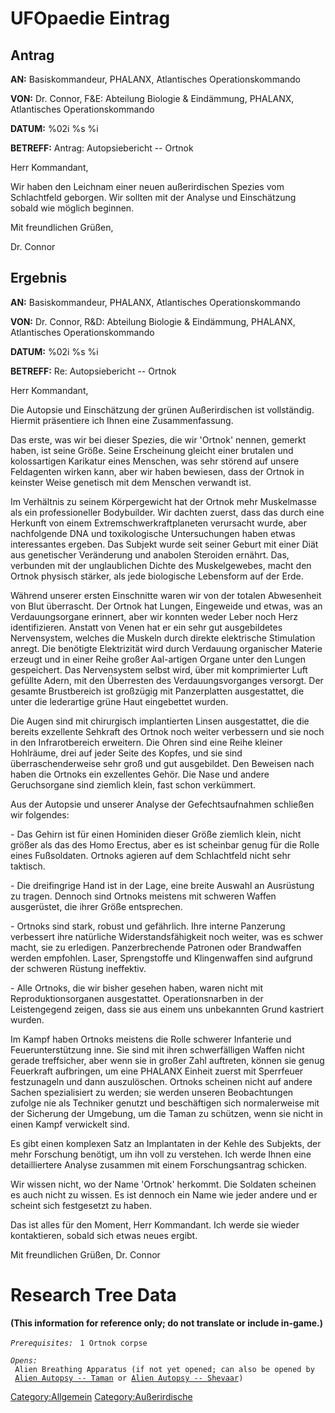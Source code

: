 # UFOpaedie Eintrag

## Antrag

**AN:** Basiskommandeur, PHALANX, Atlantisches Operationskommando

**VON:** Dr. Connor, F&E: Abteilung Biologie & Eindämmung, PHALANX,
Atlantisches Operationskommando

**DATUM:** %02i %s %i

**BETREFF:** Antrag: Autopsiebericht -- Ortnok

Herr Kommandant,

Wir haben den Leichnam einer neuen außerirdischen Spezies vom
Schlachtfeld geborgen. Wir sollten mit der Analyse und Einschätzung
sobald wie möglich beginnen.

Mit freundlichen Grüßen,

Dr. Connor

## Ergebnis

**AN:** Basiskommandeur, PHALANX, Atlantisches Operationskommando

**VON:** Dr. Connor, R&D: Abteilung Biologie & Eindämmung, PHALANX,
Atlantisches Operationskommando

**DATUM:** %02i %s %i

**BETREFF:** Re: Autopsiebericht -- Ortnok

Herr Kommandant,

Die Autopsie und Einschätzung der grünen Außerirdischen ist vollständig.
Hiermit präsentiere ich Ihnen eine Zusammenfassung.

Das erste, was wir bei dieser Spezies, die wir 'Ortnok' nennen, gemerkt
haben, ist seine Größe. Seine Erscheinung gleicht einer brutalen und
kolossartigen Karikatur eines Menschen, was sehr störend auf unsere
Feldagenten wirken kann, aber wir haben bewiesen, dass der Ortnok in
keinster Weise genetisch mit dem Menschen verwandt ist.

Im Verhältnis zu seinem Körpergewicht hat der Ortnok mehr Muskelmasse
als ein professioneller Bodybuilder. Wir dachten zuerst, dass das durch
eine Herkunft von einem Extremschwerkraftplaneten verursacht wurde, aber
nachfolgende DNA und toxikologische Untersuchungen haben etwas
interessantes ergeben. Das Subjekt wurde seit seiner Geburt mit einer
Diät aus genetischer Veränderung und anabolen Steroiden ernährt. Das,
verbunden mit der unglaublichen Dichte des Muskelgewebes, macht den
Ortnok physisch stärker, als jede biologische Lebensform auf der Erde.

Während unserer ersten Einschnitte waren wir von der totalen Abwesenheit
von Blut überrascht. Der Ortnok hat Lungen, Eingeweide und etwas, was an
Verdauungsorgane erinnert, aber wir konnten weder Leber noch Herz
identifizieren. Anstatt von Venen hat er ein sehr gut ausgebildetes
Nervensystem, welches die Muskeln durch direkte elektrische Stimulation
anregt. Die benötigte Elektrizität wird durch Verdauung organischer
Materie erzeugt und in einer Reihe großer Aal-artigen Organe unter den
Lungen gespeichert. Das Nervensystem selbst wird, über mit komprimierter
Luft gefüllte Adern, mit den Überresten des Verdauungsvorganges
versorgt. Der gesamte Brustbereich ist großzügig mit Panzerplatten
ausgestattet, die unter die lederartige grüne Haut eingebettet wurden.

Die Augen sind mit chirurgisch implantierten Linsen ausgestattet, die
die bereits exzellente Sehkraft des Ortnok noch weiter verbessern und
sie noch in den Infrarotbereich erweitern. Die Ohren sind eine Reihe
kleiner Hohlräume, drei auf jeder Seite des Kopfes, und sie sind
überraschenderweise sehr groß und gut ausgebildet. Den Beweisen nach
haben die Ortnoks ein exzellentes Gehör. Die Nase und andere
Geruchsorgane sind ziemlich klein, fast schon verkümmert.

Aus der Autopsie und unserer Analyse der Gefechtsaufnahmen schließen wir
folgendes:

\- Das Gehirn ist für einen Hominiden dieser Größe ziemlich klein, nicht
größer als das des Homo Erectus, aber es ist scheinbar genug für die
Rolle eines Fußsoldaten. Ortnoks agieren auf dem Schlachtfeld nicht sehr
taktisch.

\- Die dreifingrige Hand ist in der Lage, eine breite Auswahl an
Ausrüstung zu tragen. Dennoch sind Ortnoks meistens mit schweren Waffen
ausgerüstet, die ihrer Größe entsprechen.

\- Ortnoks sind stark, robust und gefährlich. Ihre interne Panzerung
verbessert ihre natürliche Widerstandsfähigkeit noch weiter, was es
schwer macht, sie zu erledigen. Panzerbrechende Patronen oder
Brandwaffen werden empfohlen. Laser, Sprengstoffe und Klingenwaffen sind
aufgrund der schweren Rüstung ineffektiv.

\- Alle Ortnoks, die wir bisher gesehen haben, waren nicht mit
Reproduktionsorganen ausgestattet. Operationsnarben in der Leistengegend
zeigen, dass sie aus einem uns unbekannten Grund kastriert wurden.

Im Kampf haben Ortnoks meistens die Rolle schwerer Infanterie und
Feuerunterstützung inne. Sie sind mit ihren schwerfälligen Waffen nicht
gerade treffsicher, aber wenn sie in großer Zahl auftreten, können sie
genug Feuerkraft aufbringen, um eine PHALANX Einheit zuerst mit
Sperrfeuer festzunageln und dann auszulöschen. Ortnoks scheinen nicht
auf andere Sachen spezialisiert zu werden; sie werden unseren
Beobachtungen zufolge nie als Techniker genutzt und beschäftigen sich
normalerweise mit der Sicherung der Umgebung, um die Taman zu schützen,
wenn sie nicht in einen Kampf verwickelt sind.

Es gibt einen komplexen Satz an Implantaten in der Kehle des Subjekts,
der mehr Forschung benötigt, um ihn voll zu verstehen. Ich werde Ihnen
eine detailliertere Analyse zusammen mit einem Forschungsantrag
schicken.

Wir wissen nicht, wo der Name 'Ortnok' herkommt. Die Soldaten scheinen
es auch nicht zu wissen. Es ist dennoch ein Name wie jeder andere und er
scheint sich festgesetzt zu haben.

Das ist alles für den Moment, Herr Kommandant. Ich werde sie wieder
kontaktieren, sobald sich etwas neues ergibt.

Mit freundlichen Grüßen, Dr. Connor

# Research Tree Data

**(This information for reference only; do not translate or include
in-game.)**

*`Prerequisites:`*
` 1 Ortnok corpse`

*`Opens:`*
` Alien Breathing Apparatus (if not yet opened; can also be opened by`
` `[`Alien Autopsy -- Taman`](Aliens/Taman "wikilink")` or `[`Alien Autopsy -- Shevaar`](Aliens/Shevaar "wikilink")`)`

[Category:Allgemein](Category:Allgemein "wikilink")
[Category:Außerirdische](Category:Außerirdische "wikilink")